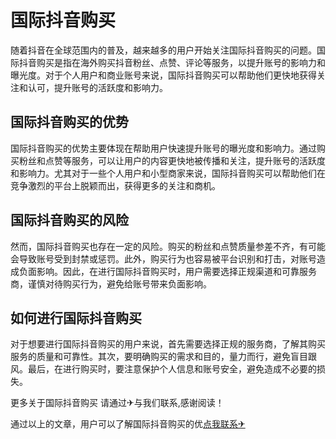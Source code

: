 # 国际抖音购买

随着抖音在全球范围内的普及，越来越多的用户开始关注国际抖音购买的问题。国际抖音购买是指在海外购买抖音粉丝、点赞、评论等服务，以提升账号的影响力和曝光度。对于个人用户和商业账号来说，国际抖音购买可以帮助他们更快地获得关注和认可，提升账号的活跃度和影响力。

## 国际抖音购买的优势

国际抖音购买的优势主要体现在帮助用户快速提升账号的曝光度和影响力。通过购买粉丝和点赞等服务，可以让用户的内容更快地被传播和关注，提升账号的活跃度和影响力。尤其对于一些个人用户和小型商家来说，国际抖音购买可以帮助他们在竞争激烈的平台上脱颖而出，获得更多的关注和商机。

## 国际抖音购买的风险

然而，国际抖音购买也存在一定的风险。购买的粉丝和点赞质量参差不齐，有可能会导致账号受到封禁或惩罚。此外，购买行为也容易被平台识别和打击，对账号造成负面影响。因此，在进行国际抖音购买时，用户需要选择正规渠道和可靠服务商，谨慎对待购买行为，避免给账号带来负面影响。

## 如何进行国际抖音购买

对于想要进行国际抖音购买的用户来说，首先需要选择正规的服务商，了解其购买服务的质量和可靠性。其次，要明确购买的需求和目的，量力而行，避免盲目跟风。最后，在进行购买时，要注意保护个人信息和账号安全，避免造成不必要的损失。

更多关于国际抖音购买 请通过✈与我们联系,感谢阅读！

通过以上的文章，用户可以了解国际抖音购买的优[点我联系✈](https://wiki.k02.cc)